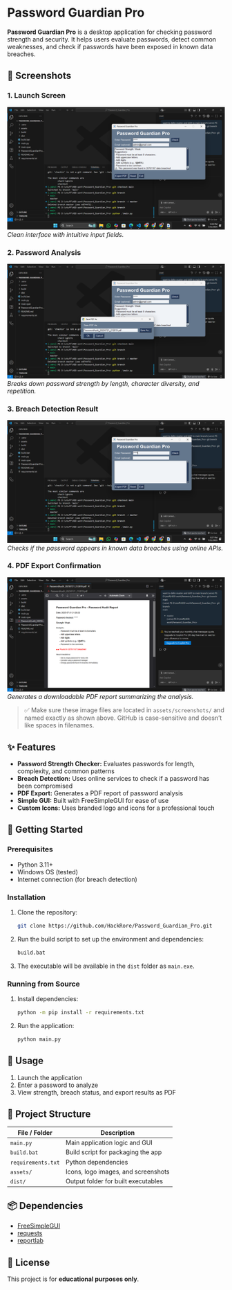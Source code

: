 
# Password Guardian Pro

**Password Guardian Pro** is a desktop application for checking password strength and security. It helps users evaluate passwords, detect common weaknesses, and check if passwords have been exposed in known data breaches.

## 📸 Screenshots

### 1. Launch Screen  
![Launch Screen](assets/screen%20shot%201.png)  
*Clean interface with intuitive input fields.*

### 2. Password Analysis  
![Password Analysis](assets/screen%20shot%202.png)  
*Breaks down password strength by length, character diversity, and repetition.*

### 3. Breach Detection Result  
![Breach Detection](assets/screen%20shot%204.png)  
*Checks if the password appears in known data breaches using online APIs.*

### 4. PDF Export Confirmation  
![PDF Export](assets/screen%20shot%203.png)  
*Generates a downloadable PDF report summarizing the analysis.*

> ✅ Make sure these image files are located in `assets/screenshots/` and named exactly as shown above. GitHub is case-sensitive and doesn’t like spaces in filenames.

## ✨ Features

- **Password Strength Checker:** Evaluates passwords for length, complexity, and common patterns  
- **Breach Detection:** Uses online services to check if a password has been compromised  
- **PDF Export:** Generates a PDF report of password analysis  
- **Simple GUI:** Built with FreeSimpleGUI for ease of use  
- **Custom Icons:** Uses branded logo and icons for a professional touch

## 🚀 Getting Started

### Prerequisites

- Python 3.11+
- Windows OS (tested)
- Internet connection (for breach detection)

### Installation

1. Clone the repository:
   ```sh
   git clone https://github.com/HackRore/Password_Guardian_Pro.git
   ```

2. Run the build script to set up the environment and dependencies:
   ```sh
   build.bat
   ```

3. The executable will be available in the `dist` folder as `main.exe`.

### Running from Source

1. Install dependencies:
   ```sh
   python -m pip install -r requirements.txt
   ```

2. Run the application:
   ```sh
   python main.py
   ```

## 🧪 Usage

1. Launch the application  
2. Enter a password to analyze  
3. View strength, breach status, and export results as PDF

## 📁 Project Structure

| File / Folder       | Description                              |
|---------------------|------------------------------------------|
| `main.py`           | Main application logic and GUI           |
| `build.bat`         | Build script for packaging the app       |
| `requirements.txt`  | Python dependencies                      |
| `assets/`           | Icons, logo images, and screenshots      |
| `dist/`             | Output folder for built executables      |

## 📦 Dependencies

- [FreeSimpleGUI](https://pypi.org/project/PySimpleGUI/)
- [requests](https://pypi.org/project/requests/)
- [reportlab](https://pypi.org/project/reportlab/)

## 📄 License

This project is for **educational purposes only**.
